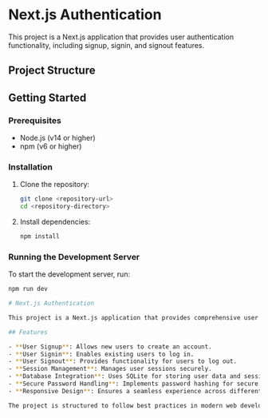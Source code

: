 # Next.js Authentication

This project is a Next.js application that provides user authentication functionality, including signup, signin, and signout features.

## Project Structure

## Getting Started

### Prerequisites

- Node.js (v14 or higher)
- npm (v6 or higher)

### Installation

1. Clone the repository:

   ```sh
   git clone <repository-url>
   cd <repository-directory>
   ```

2. Install dependencies:

   ```sh
   npm install
   ```

### Running the Development Server

To start the development server, run:

```sh
npm run dev

# Next.js Authentication

This project is a Next.js application that provides comprehensive user authentication functionality. It includes features for user signup, signin, and signout, and is designed to be a robust starting point for building secure web applications.

## Features

- **User Signup**: Allows new users to create an account.
- **User Signin**: Enables existing users to log in.
- **User Signout**: Provides functionality for users to log out.
- **Session Management**: Manages user sessions securely.
- **Database Integration**: Uses SQLite for storing user data and sessions.
- **Secure Password Handling**: Implements password hashing for secure storage.
- **Responsive Design**: Ensures a seamless experience across different devices.

The project is structured to follow best practices in modern web development, leveraging the power of Next.js for server-side rendering and static site generation.
```
